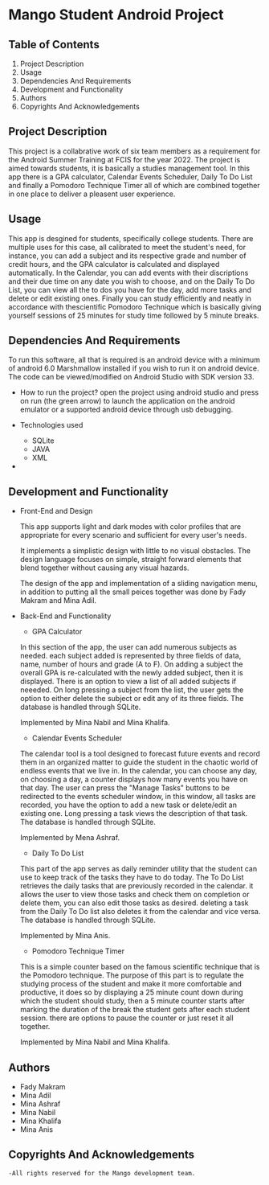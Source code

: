 # Mango Student Android Project

## Table of Contents

1. Project Description 
2. Usage
3. Dependencies And Requirements
4. Development and Functionality
5. Authors
6. Copyrights And Acknowledgements

## Project Description 

This project is a collabrative work of six team members as a requirement for the Android Summer Training at FCIS for the year 2022. The project is aimed towards students, it is basically a studies management tool. In this app there is a GPA calculator, Calendar Events Scheduler, Daily To Do List and finally a Pomodoro Technique Timer all of which are combined together in one place to deliver a pleasent user experience. 

## Usage

This app is desgined for students, specifically college students. There are multiple uses for this case, all calibrated to meet the student's need, for instance, you can add a subject and its respective grade and number of credit hours, and the GPA calculator is calculated and displayed automatically. In the Calendar, you can add events with their discriptions and their due time on any date you wish to choose, and on the Daily To Do List, you can view all the to dos you have for the day, add more tasks and delete or edit existing ones. Finally you can study efficiently and neatly in accordance with thescientific Pomodoro Technique which is basically giving yourself sessions of 25 minutes for study time followed by 5 minute breaks.



## Dependencies And Requirements

To run this software, all that is required is an android device with a minimum of android 6.0 Marshmallow installed if you wish to run it on android device.
The code can be viewed/modified on Android Studio with SDK version 33.



- How to run the project?
    open the project using android studio and press on run (the green arrow) to launch the application on the android emulator or a supported android device through usb debugging.

- Technologies used
    - SQLite
    - JAVA
    - XML

-


## Development and Functionality



- Front-End and Design

    This app supports light and dark modes with color profiles that are appropriate for every scenario and sufficient for every user's needs.

    It implements a simplistic design with little to no visual obstacles. The design language focuses on simple, straight forward elements that blend together without causing any visual hazards.

    The design of the app and implementation of a sliding navigation menu, in addition to putting all the small peices together was done by Fady Makram and Mina Adil.

- Back-End and Functionality


    - GPA Calculator

    In this section of the app, the user can add numerous subjects as needed. each subject added is represented by three fields of data, name, number of hours and grade (A to F). On adding a subject the overall GPA is re-calculated with the newly added subject, then it is displayed. There is an option to view a list of all added subjects if neeeded. On long pressing a subject from the list, the user gets the option to either delete the subject or edit any of its three fields. The database is handled through SQLite.

    Implemented by Mina Nabil and Mina Khalifa.

    - Calendar Events Scheduler
    
    The calendar tool is a tool designed to forecast future events and record them in an organized matter to guide the student in the chaotic world of endless events that we live in. In the calendar, you can choose any day, on choosing a day, a counter displays how many events you have on that day. The user can press the "Manage Tasks" buttons to be redirected to the events scheduler window, in this window, all tasks are recorded, you have the option to add a new task or delete/edit an existing one. Long pressing a task views the description of that task. The database is handled through SQLite.

    Implemented by Mena Ashraf.
    
    - Daily To Do List   
    
    This part of the app serves as daily reminder utility that the student can use to keep track of the tasks they have to do today. The To Do List retrieves the daily tasks that are previously recorded in the calendar. it allows the user to view those tasks and check them on completion or delete them, you can also edit those tasks as desired. deleting a task from the Daily To Do list also deletes it from the calendar and vice versa. The database is handled through SQLite.
    
    Implemented by Mina Anis.

    - Pomodoro Technique Timer

    This is a simple counter based on the famous scientific technique that is the Pomodoro technique. The purpose of this part is to regulate the studying process of the student and make it more comfortable and productive, it does so by displaying a 25 minute count down during which the student should study, then a 5 minute counter starts after marking the duration of the break the student gets after each student session. there are options to pause the counter or just reset it all together.

    Implemented by Mina Nabil and Mina Khalifa.

## Authors
- Fady Makram
- Mina Adil
- Mina Ashraf
- Mina Nabil
- Mina Khalifa
- Mina Anis

## Copyrights And Acknowledgements

    -All rights reserved for the Mango development team.

